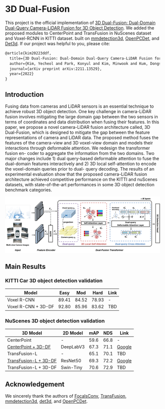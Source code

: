 # 3D Dual-Fusion

This project is the official implementation of [3D Dual-Fusion: Dual-Domain Dual-Query Camera-LiDAR Fusion for 3D Object Detection](https://arxiv.org/abs/2211.13529). We added the proposed modules to CenterPoint and TransFusion in NuScenes dataset and Voxel-RCNN in KITTI dataset. built on [mmdetection3d](https://github.com/open-mmlab/mmdetection3d), [OpenPCDet](https://github.com/open-mmlab/OpenPCDet), and [Det3d](https://github.com/poodarchu/Det3D). If our project was helpful to you, please cite: 

```latex
@article{kim20223ddf,
  title={3D Dual-Fusion: Dual-Domain Dual-Query Camera-LiDAR Fusion for 3D Object Detection},
  author={Kim, Yecheol and Park, Konyul and Kim, Minwook and Kum, Dongsuk and Choi, Jun Won},
  journal={arXiv preprint arXiv:2211.13529},
  year={2022}
}
```

## Introduction

Fusing data from cameras and LiDAR sensors is an essential technique to achieve robust 3D object detection. One key challenge in camera-LiDAR fusion involves mitigating the large domain gap between the two sensors in terms of coordinates and data distribution when fusing their features. In this paper, we propose a novel camera-LiDAR fusion architecture called, 3D Dual-Fusion, which is designed to mitigate the gap between the feature representations of camera and LiDAR data. The proposed method fuses the features of the camera-view and 3D voxel-view domain and models their interactions through deformable attention. We redesign the transformer fusion en- coder to aggregate the information from the two domains. Two major changes include 1) dual query-based deformable attention to fuse the dual-domain features interactively and 2) 3D local self-attention to encode the voxel-domain queries prior to dual- query decoding. The results of an experimental evaluation show that the proposed camera-LiDAR fusion architecture achieved competitive performance on the KITTI and nuScenes datasets, with state-of-the-art performances in some 3D object detection benchmark categories.

![overall](resources/overall.png)

## Main Results

### KITTI Car 3D object detection validation

| Model | Easy | Mod | Hard | Link |
| --- | --- | --- | --- | --- |
| Voxel R-CNN | 89.41 | 84.52 | 78.93 | - |
| Voxel R-CNN + 3D-DF | 92.80 | 85.96 | 83.62 | TBD |

### NuScenes 3D object detection validation

| 3D Model | 2D Model | mAP | NDS | Link |
| --- | --- | --- | --- | --- |
| CenterPoint | - | 59.6 | 66.8 | - |
| [CenterPoint + 3D-DF](CenterPoint/configs/nusc/voxelnet/nusc_centerpoint_voxelnet_0075voxel_fix_bn_z_multimodal_pfat_hybrid7_ifat.py) | DeepLabV3 | 67.3 | 71.1 | [Google](https://drive.google.com/file/d/1QclR8E3mCRPeW8w0xRnvKtuue0e3ECLP/view?usp=sharing) |
| TransFusion-L | - | 65.1 | 70.1 | TBD |
| [TransFusion-L + 3D-DF](TransFusion/configs/transfusion_nusc_voxel_F.py) | ResNet50 | 69.3 | 72.2 | [Google](https://drive.google.com/file/d/1MId6IvjAEatDerf6iV0LLJQTSgJSr0iI/view?usp=sharing) |
| TransFusion-L + 3D-DF | Swin-Tiny | 70.6 | 72.9 | TBD |

## Acknowledgement

We sincerely thank the authors of  [FocalsConv](https://github.com/dvlab-research/FocalsConv), [TransFusion](https://github.com/XuyangBai/TransFusion), [mmdetection3d](https://github.com/open-mmlab/mmdetection3d), [det3d](https://github.com/poodarchu/Det3D), and [OpenPCDet](https://github.com/open-mmlab/OpenPCDet).
